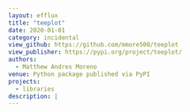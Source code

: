 ```yaml
---
layout: efflux
title: "teeplot"
date: 2020-01-01
category: incidental
view_github: https://github.com/mmore500/teeplot
view_publisher: https://pypi.org/project/teeplot/
authors:
  - Matthew Andres Moreno
venue: Python package published via PyPI
projects:
  - libraries
description: |
---
```

